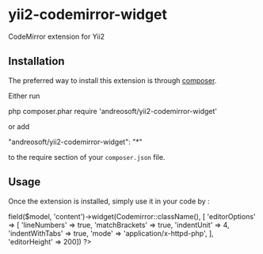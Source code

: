 # yii2-codemirror-widget

CodeMirror extension for Yii2

Installation
------------

The preferred way to install this extension is through [composer](http://getcomposer.org/download/).

Either run

php composer.phar require 'andreosoft/yii2-codemirror-widget'

or add

"andreosoft/yii2-codemirror-widget": "*"

to the require section of your `composer.json` file.


Usage
-----

Once the extension is installed, simply use it in your code by  :

<?php 

use andreosoft\codemirror\Codemirror; 

?>

<?= $form->field($model, 'content')->widget(Codemirror::className(), [
    'editorOptions' => [
        'lineNumbers' => true,
        'matchBrackets' => true,
        'indentUnit' => 4,
        'indentWithTabs' => true,
        'mode' => 'application/x-httpd-php',
        ], 
    'editorHeight' => 200]) ?>
